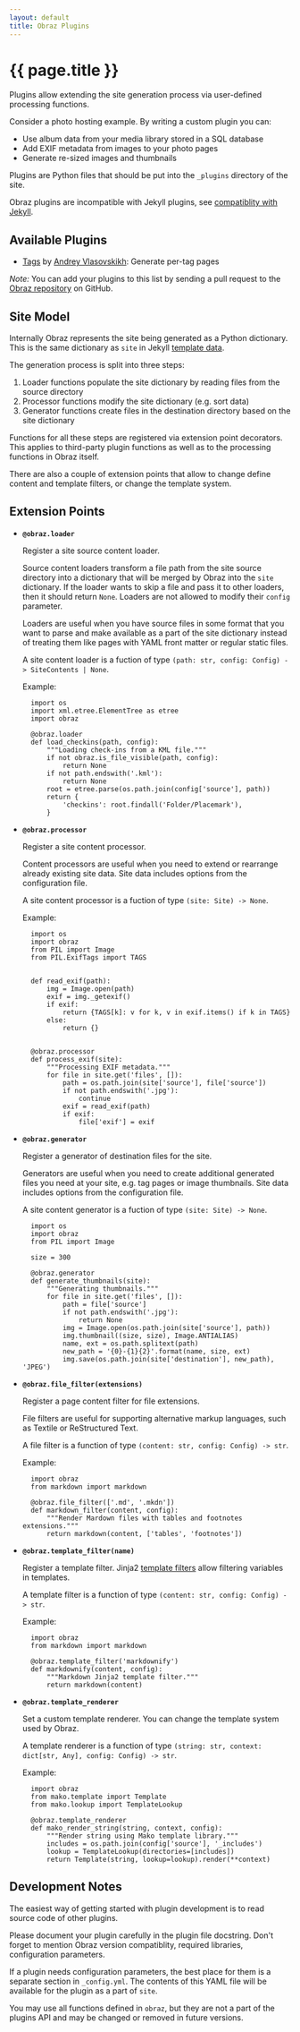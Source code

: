 ```yaml
---
layout: default
title: Obraz Plugins
---
```


{{ page.title }}
================

Plugins allow extending the site generation process via user-defined processing
functions.

Consider a photo hosting example. By writing a custom plugin you can:

* Use album data from your media library stored in a SQL database
* Add EXIF metadata from images to your photo pages
* Generate re-sized images and thumbnails

Plugins are Python files that should be put into the `_plugins` directory of
the site.

Obraz plugins are incompatible with Jekyll plugins, see
<a href="{{ site.baseurl }}/jekyll.html">compatiblity with Jekyll</a>.


Available Plugins
-----------------

* [Tags](https://github.com/vlasovskikh/obraz/blob/master/doc/_plugins/tags.py)
  by [Andrey Vlasovskikh](https://pirx.ru/): Generate per-tag pages

_Note:_ You can add your plugins to this list by sending a pull request to the
[Obraz repository][3] on GitHub.


Site Model
----------

Internally Obraz represents the site being generated as a Python dictionary.
This is the same dictionary as `site` in Jekyll [template data][2].

The generation process is split into three steps:

1. Loader functions populate the site dictionary by reading files from the
   source directory
2. Processor functions modify the site dictionary (e.g. sort data)
3. Generator functions create files in the destination directory based on the
   site dictionary

Functions for all these steps are registered via extension point decorators.
This applies to third-party plugin functions as well as to the processing
functions in Obraz itself.

There are also a couple of extension points that allow to change define content
and template filters, or change the template system.


Extension Points
----------------

* **`@obraz.loader`**

    Register a site source content loader.

    Source content loaders transform a file path from the site source directory
    into a dictionary that will be merged by Obraz into the `site` dictionary.
    If the loader wants to skip a file and pass it to other loaders, then it
    should return `None`. Loaders are not allowed to modify their `config`
    parameter.

    Loaders are useful when you have source files in some format that you want
    to parse and make available as a part of the site dictionary instead of
    treating them like pages with YAML front matter or regular static files.

    A site content loader is a fuction of type
    `(path: str, config: Config) -> SiteContents | None`.

    Example:

        import os
        import xml.etree.ElementTree as etree
        import obraz

        @obraz.loader
        def load_checkins(path, config):
            """Loading check-ins from a KML file."""
            if not obraz.is_file_visible(path, config):
                return None
            if not path.endswith('.kml'):
                return None
            root = etree.parse(os.path.join(config['source'], path))
            return {
                'checkins': root.findall('Folder/Placemark'),
            }

* **`@obraz.processor`**

    Register a site content processor.

    Content processors are useful when you need to extend or rearrange already
    existing site data. Site data includes options from the configuration file.

    A site content processor is a fuction of type `(site: Site) -> None`.

    Example:

        import os
        import obraz
        from PIL import Image
        from PIL.ExifTags import TAGS


        def read_exif(path):
            img = Image.open(path)
            exif = img._getexif()
            if exif:
                return {TAGS[k]: v for k, v in exif.items() if k in TAGS}
            else:
                return {}


        @obraz.processor
        def process_exif(site):
            """Processing EXIF metadata."""
            for file in site.get('files', []):
                path = os.path.join(site['source'], file['source'])
                if not path.endswith('.jpg'):
                    continue
                exif = read_exif(path)
                if exif:
                    file['exif'] = exif

* **`@obraz.generator`**

    Register a generator of destination files for the site.

    Generators are useful when you need to create additional generated files
    you need at your site, e.g. tag pages or image thumbnails. Site data
    includes options from the configuration file.

    A site content generator is a fuction of type `(site: Site) -> None`.

        import os
        import obraz
        from PIL import Image

        size = 300

        @obraz.generator
        def generate_thumbnails(site):
            """Generating thumbnails."""
            for file in site.get('files', []):
                path = file['source']
                if not path.endswith('.jpg'):
                    return None
                img = Image.open(os.path.join(site['source'], path))
                img.thumbnail((size, size), Image.ANTIALIAS)
                name, ext = os.path.splitext(path)
                new_path = '{0}-{1}{2}'.format(name, size, ext)
                img.save(os.path.join(site['destination'], new_path), 'JPEG')


* **`@obraz.file_filter(extensions)`**

    Register a page content filter for file extensions.

    File filters are useful for supporting alternative markup languages, such
    as Textile or ReStructured Text.

    A file filter is a function of type `(content: str, config: Config) -> str`.

    Example:

        import obraz
        from markdown import markdown

        @obraz.file_filter(['.md', '.mkdn'])
        def markdown_filter(content, config):
            """Render Mardown files with tables and footnotes extensions."""
            return markdown(content, ['tables', 'footnotes'])

* **`@obraz.template_filter(name)`**

    Register a template filter. Jinja2 [template filters][1] allow filtering
    variables in templates.

    A template filter is a function of type
    `(content: str, config: Config) -> str`.

    Example:

        import obraz
        from markdown import markdown

        @obraz.template_filter('markdownify')
        def markdownify(content, config):
            """Markdown Jinja2 template filter."""
            return markdown(content)

* **`@obraz.template_renderer`**

    Set a custom template renderer. You can change the template system used by
    Obraz.

    A template renderer is a function of type
    `(string: str, context: dict[str, Any], config: Config) -> str`.

    Example:

        import obraz
        from mako.template import Template
        from mako.lookup import TemplateLookup

        @obraz.template_renderer
        def mako_render_string(string, context, config):
            """Render string using Mako template library."""
            includes = os.path.join(config['source'], '_includes')
            lookup = TemplateLookup(directories=[includes])
            return Template(string, lookup=lookup).render(**context)


Development Notes
-----------------

The easiest way of getting started with plugin development is to read source
code of other plugins.

Please document your plugin carefully in the plugin file docstring. Don't
forget to mention Obraz version compatiblity, required libraries, configuration
parameters.

If a plugin needs configuration parameters, the best place for them is a
separate section in `_config.yml`. The contents of this YAML file will
be available for the plugin as a part of `site`.

You may use all functions defined in `obraz`, but they are not a part of the
plugins API and may be changed or removed in future versions.


  [1]: https://jinja.palletsprojects.com/templates/#filters
  [2]: https://jekyllrb.com/docs/variables/
  [3]: https://github.com/vlasovskikh/obraz
